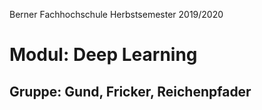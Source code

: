 Berner Fachhochschule
Herbstsemester 2019/2020 

# Modul: Deep Learning

## Gruppe: Gund, Fricker, Reichenpfader
